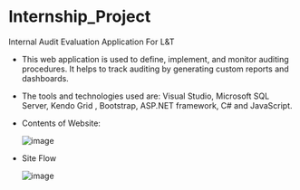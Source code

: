 # Internship_Project
Internal Audit Evaluation Application For L&amp;T

- This web application is used to define, implement, and monitor auditing procedures. It helps to track auditing by generating custom reports and dashboards.
- The tools and technologies used are: Visual Studio, Microsoft SQL Server, Kendo Grid , Bootstrap, ASP.NET framework, C# and JavaScript.
- Contents of Website:

    ![image](https://user-images.githubusercontent.com/97143576/151496865-6b4fec23-9db5-4950-b72c-6f27f0f83cf5.png)
    
- Site Flow    
    
    ![image](https://user-images.githubusercontent.com/97143576/151496957-7150f237-1109-4b84-813b-5b35fe592b08.png)



